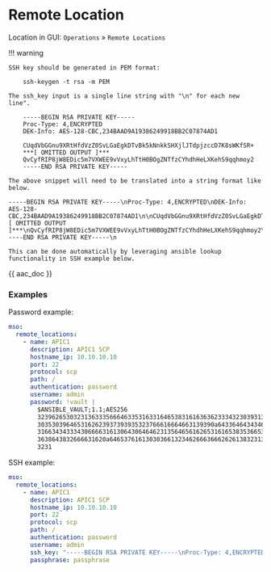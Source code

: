 # Remote Location

Location in GUI:
`Operations` » `Remote Locations`

!!! warning

    SSH key should be generated in PEM format:

        ssh-keygen -t rsa -m PEM

    The ssh_key input is a single line string with "\n" for each new line".
    
        -----BEGIN RSA PRIVATE KEY-----
        Proc-Type: 4,ENCRYPTED
        DEK-Info: AES-128-CBC,234BAAD9A19386249918BB2C07874AD1
        
        CUqdVbGGnu9XRtHfdVzZ0SvLGaEgkDTvBk5kNnkkSHXjlJTdpjzccD7K8sWKfSR+
        ***[ OMITTED OUTPUT ]*** 
        QvCyfRIP8jW8EDic5m7VXWEE9vVxyLhTtH0BOgZNTfzCYhdhHeLXKehS9qqhmoy2
        -----END RSA PRIVATE KEY-----
    
    The above snippet will need to be translated into a string format like below.

    -----BEGIN RSA PRIVATE KEY-----\nProc-Type: 4,ENCRYPTED\nDEK-Info: AES-128-CBC,234BAAD9A19386249918BB2C07874AD1\n\nCUqdVbGGnu9XRtHfdVzZ0SvLGaEgkDTvBk5kNnkkSHXjlJTdpjzccD7K8sWKfSR+\n***[ OMITTED OUTPUT ]***\nQvCyfRIP8jW8EDic5m7VXWEE9vVxyLhTtH0BOgZNTfzCYhdhHeLXKehS9qqhmoy2\n-----END RSA PRIVATE KEY-----\n
    
    This can be done automatically by leveraging ansible lookup functionality in SSH example below.

{{ aac_doc }}
### Examples

Password example:

```yaml
mso:
  remote_locations:
    - name: APIC1
      description: APIC1 SCP
      hostname_ip: 10.10.10.10
      port: 22
      protocol: scp
      path: /
      authentication: password
      username: admin
      password: !vault |
        $ANSIBLE_VAULT;1.1;AES256
        32396265303231363335666463353163316465383161636362333432303931393663363764383032
        3035303964653162623937393935323766616664663139390a643364643434623533366361633231
        31663434333430666631613064306464623135646561626531616538353665393136366434616239
        3638643832666631620a646537616130303661323462666366626261383231323033643931626635
        3231
```

SSH example:

```yaml
mso:
  remote_locations:
    - name: APIC1
      description: APIC1 SCP
      hostname_ip: 10.10.10.10
      port: 22
      protocol: scp
      path: /
      authentication: password
      username: admin
      ssh_key: "-----BEGIN RSA PRIVATE KEY-----\nProc-Type: 4,ENCRYPTED\nDEK-Info: AES-128-CBC,234BAAD9A19386249918BB2C07874AD1\n\nCUqdVbGGnu9XRtHfdVzZ0SvLGaEgkDTvBk5kNnkkSHXjlJTdpjzccD7K8sWKfSR+\n ***[ OMITTED OUTPUT ]*** \nQvCyfRIP8jW8EDic5m7VXWEE9vVxyLhTtH0BOgZNTfzCYhdhHeLXKehS9qqhmoy2\n-----END RSA PRIVATE KEY-----\n"
      passphrase: passphrase
```
